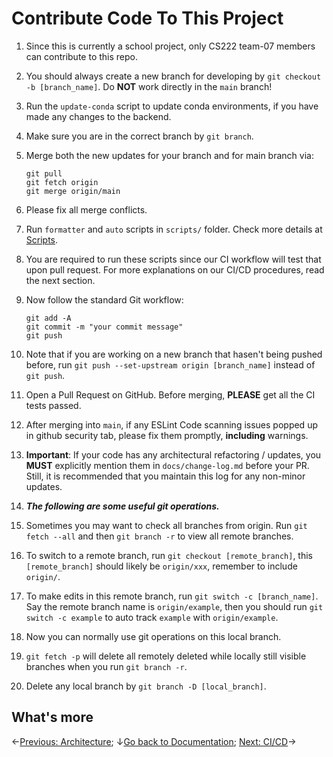 # Contribute Code To This Project

1. Since this is currently a school project, only CS222 team-07 members can contribute to this repo.

2. You should always create a new branch for developing by `git checkout -b [branch_name]`. Do **NOT** work directly in the `main` branch!

3. Run the `update-conda` script to update conda environments, if you have made any changes to the backend.

4. Make sure you are in the correct branch by `git branch`.

5. Merge both the new updates for your branch and for main branch via:

   ```
   git pull
   git fetch origin
   git merge origin/main
   ```

6. Please fix all merge conflicts.

7. Run `formatter` and `auto` scripts in `scripts/` folder. Check more details at [Scripts](scripts.md).

8. You are required to run these scripts since our CI workflow will test that upon pull request. For more explanations on our CI/CD procedures, read the next section.

9. Now follow the standard Git workflow:

    ```
    git add -A
    git commit -m "your commit message"
    git push
    ```

10. Note that if you are working on a new branch that hasen't being pushed before, run `git push --set-upstream origin [branch_name]` instead of `git push`.

11. Open a Pull Request on GitHub. Before merging, **PLEASE** get all the CI tests passed.

12. After merging into `main`, if any ESLint Code scanning issues popped up in github security tab, please fix them promptly, **including** warnings.

13. **Important**: If your code has any architectural refactoring / updates, you **MUST** explicitly mention them in `docs/change-log.md` before your PR. Still, it is recommended that you maintain this log for any non-minor updates.

14. **_The following are some useful git operations._**

15. Sometimes you may want to check all branches from origin. Run `git fetch --all` and then `git branch -r` to view all remote branches.

16. To switch to a remote branch, run `git checkout [remote_branch]`, this `[remote_branch]` should likely be `origin/xxx`, remember to include `origin/`.

17. To make edits in this remote branch, run `git switch -c [branch_name]`. Say the remote branch name is `origin/example`, then you should run `git switch -c example` to auto track `example` with `origin/example`.

18. Now you can normally use git operations on this local branch.

19. `git fetch -p` will delete all remotely deleted while locally still visible branches when you run `git branch -r`.

20. Delete any local branch by `git branch -D [local_branch]`.

## What's more
←[Previous: Architecture](architecture.md); ↓[Go back to Documentation](./README.md); [Next: CI/CD](ci-cd.md)→
